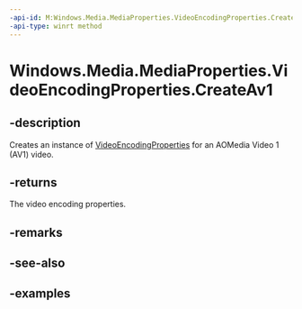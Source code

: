 ```yaml
---
-api-id: M:Windows.Media.MediaProperties.VideoEncodingProperties.CreateAv1
-api-type: winrt method
---
```


# Windows.Media.MediaProperties.VideoEncodingProperties.CreateAv1

<!--
public static Windows.Media.MediaProperties.VideoEncodingProperties CreateAv1 ();
-->


## -description

Creates an instance of [VideoEncodingProperties](videoencodingproperties.md) for an AOMedia Video 1 (AV1) video.

## -returns

The video encoding properties.

## -remarks

## -see-also

## -examples


